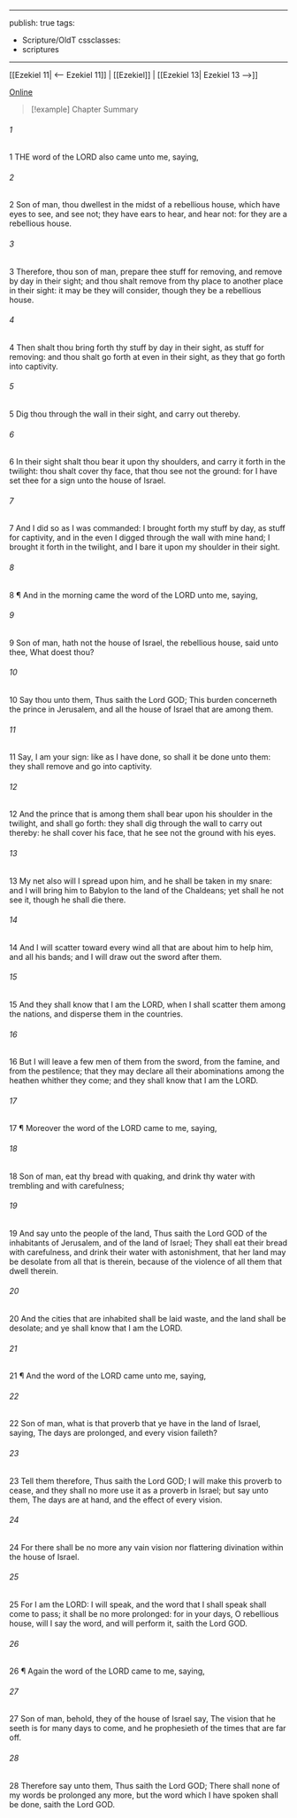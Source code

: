 

---
publish: true
tags:
  - Scripture/OldT
cssclasses:
  - scriptures
---
[[Ezekiel 11| <-- Ezekiel 11]] | [[Ezekiel]] | [[Ezekiel 13| Ezekiel 13 -->]]

[Online](https://churchofjesuschrist.org/study/scriptures/ot/ezek/12?lang=eng)

>[!example] Chapter Summary
>
###### 1
1 THE word of the LORD also came unto me, saying,
###### 2
2 Son of man, thou dwellest in the midst of a rebellious house, which have eyes to see, and see not; they have ears to hear, and hear not: for they are a rebellious house.
###### 3
3 Therefore, thou son of man, prepare thee stuff for removing, and remove by day in their sight; and thou shalt remove from thy place to another place in their sight: it may be they will consider, though they be a rebellious house.
###### 4
4 Then shalt thou bring forth thy stuff by day in their sight, as stuff for removing: and thou shalt go forth at even in their sight, as they that go forth into captivity.
###### 5
5 Dig thou through the wall in their sight, and carry out thereby.
###### 6
6 In their sight shalt thou bear it upon thy shoulders, and carry it forth in the twilight: thou shalt cover thy face, that thou see not the ground: for I have set thee for a sign unto the house of Israel.
###### 7
7 And I did so as I was commanded: I brought forth my stuff by day, as stuff for captivity, and in the even I digged through the wall with mine hand; I brought it forth in the twilight, and I bare it upon my shoulder in their sight.
###### 8
8 ¶ And in the morning came the word of the LORD unto me, saying,
###### 9
9 Son of man, hath not the house of Israel, the rebellious house, said unto thee, What doest thou?
###### 10
10 Say thou unto them, Thus saith the Lord GOD; This burden concerneth the prince in Jerusalem, and all the house of Israel that are among them.
###### 11
11 Say, I am your sign: like as I have done, so shall it be done unto them: they shall remove and go into captivity.
###### 12
12 And the prince that is among them shall bear upon his shoulder in the twilight, and shall go forth: they shall dig through the wall to carry out thereby: he shall cover his face, that he see not the ground with his eyes.
###### 13
13 My net also will I spread upon him, and he shall be taken in my snare: and I will bring him to Babylon to the land of the Chaldeans; yet shall he not see it, though he shall die there.
###### 14
14 And I will scatter toward every wind all that are about him to help him, and all his bands; and I will draw out the sword after them.
###### 15
15 And they shall know that I am the LORD, when I shall scatter them among the nations, and disperse them in the countries.
###### 16
16 But I will leave a few men of them from the sword, from the famine, and from the pestilence; that they may declare all their abominations among the heathen whither they come; and they shall know that I am the LORD.
###### 17
17 ¶ Moreover the word of the LORD came to me, saying,
###### 18
18 Son of man, eat thy bread with quaking, and drink thy water with trembling and with carefulness;
###### 19
19 And say unto the people of the land, Thus saith the Lord GOD of the inhabitants of Jerusalem, and of the land of Israel; They shall eat their bread with carefulness, and drink their water with astonishment, that her land may be desolate from all that is therein, because of the violence of all them that dwell therein.
###### 20
20 And the cities that are inhabited shall be laid waste, and the land shall be desolate; and ye shall know that I am the LORD.
###### 21
21 ¶ And the word of the LORD came unto me, saying,
###### 22
22 Son of man, what is that proverb that ye have in the land of Israel, saying, The days are prolonged, and every vision faileth?
###### 23
23 Tell them therefore, Thus saith the Lord GOD; I will make this proverb to cease, and they shall no more use it as a proverb in Israel; but say unto them, The days are at hand, and the effect of every vision.
###### 24
24 For there shall be no more any vain vision nor flattering divination within the house of Israel.
###### 25
25 For I am the LORD: I will speak, and the word that I shall speak shall come to pass; it shall be no more prolonged: for in your days, O rebellious house, will I say the word, and will perform it, saith the Lord GOD.
###### 26
26 ¶ Again the word of the LORD came to me, saying,
###### 27
27 Son of man, behold, they of the house of Israel say, The vision that he seeth is for many days to come, and he prophesieth of the times that are far off.
###### 28
28 Therefore say unto them, Thus saith the Lord GOD; There shall none of my words be prolonged any more, but the word which I have spoken shall be done, saith the Lord GOD.



